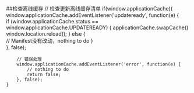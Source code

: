 ##检查离线缓存
	// 检查更新离线缓存清单
	if(window.applicationCache){
		window.applicationCache.addEventListener('updateready', function(e) {  
			if (window.applicationCache.status == window.applicationCache.UPDATEREADY) {
				applicationCache.swapCache()
				window.location.reload(); 
			} else {  
				// Manifest没有改动，nothing to do 
			}  
		}, false);
		
		// 错误处理
		window.applicationCache.addEventListener('error', function(e) {  
			// nothing to do 
			return false;
		}, false);  
	}